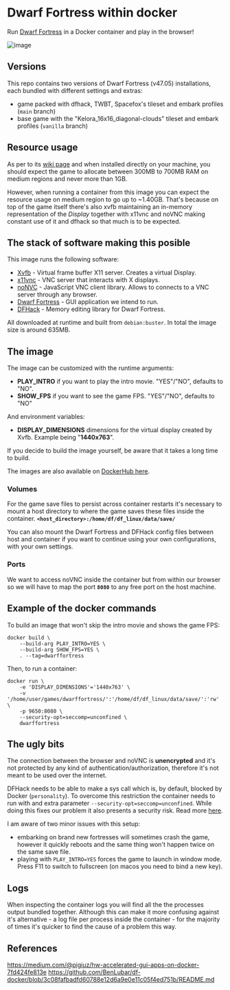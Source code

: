 # Dwarf Fortress within docker

Run [Dwarf Fortress](https://www.bay12games.com/dwarves/) in a Docker container and play in the browser!

![image](https://user-images.githubusercontent.com/26963810/143682084-fb4769e1-a8f0-4ddf-a4c5-8e0e3e2db6da.png)

## Versions

This repo contains two versions of Dwarf Fortress (v47.05) installations, each bundled with different settings and extras:
 - game packed with dfhack, TWBT, Spacefox's tileset and embark profiles (`main` branch)
 - base game with the "Kelora_16x16_diagonal-clouds" tileset and embark profiles (`vanilla` branch)

## Resource usage

As per to its [wiki page](https://www.dwarffortresswiki.org/index.php/DF2014:System_requirements#RAM) and when installed directly on your machine, you should expect the game to allocate between 300MB to 700MB RAM on medium regions and never more than 1GB.

However, when running a container from this image you can expect the resource usage on medium region to go up to ~1.40GB. That's because on top of the game itself there's also xvfb maintaining an in-memory representation of the _Display_ together with x11vnc and noVNC making constant use of it and dfhack so that much is to be expected.

## The stack of software making this posible

This image runs the following software:
- [Xvfb](https://www.x.org/releases/X11R7.6/doc/man/man1/Xvfb.1.xhtml) - Virtual frame buffer X11 server. Creates a virtual Display.
- [x11vnc](https://wiki.archlinux.org/title/X11vnc) - VNC server that interacts with X displays.
- [noNVC](https://novnc.com/info.html) - JavaScript VNC client library. Allows to connects to a VNC server through any browser.
- [Dwarf Fortress](https://www.bay12games.com//dwarves/) - GUI application we intend to run.
- [DFHack](https://github.com/DFHack/dfhack) - Memory editing library for Dwarf Fortress.

All downloaded at runtime and built from `debian:buster`. In total the image size is around 635MB.

## The image

The image can be customized with the runtime arguments:
 - **PLAY_INTRO** if you want to play the intro movie. "YES"/"NO", defaults to "NO".
 - **SHOW_FPS** if you want to see the game FPS. "YES"/"NO", defaults to "NO"

And environment variables:
 - **DISPLAY_DIMENSIONS** dimensions for the virtual display created by Xvfb. Example being "**1440x763**".

If you decide to build the image yourself, be aware that it takes a long time to build.

The images are also available on [DockerHub here](https://hub.docker.com/r/ricosorio/dwarffortress/).

### Volumes

For the game save files to persist across container restarts it's necessary to mount a host directory to where the game saves these files inside the container.
**`<host_directory>:/home/df/df_linux/data/save/`**

You can also mount the Dwarf Fortress and DFHack config files between host and container if you want to continue using your own configurations, with your own settings.

### Ports

We want to access noVNC inside the container but from within our browser so we will have to map the port **`8080`** to any free port on the host machine.

## Example of the docker commands

To build an image that won't skip the intro movie and shows the game FPS:
```
docker build \
    --build-arg PLAY_INTRO=YES \
    --build-arg SHOW_FPS=YES \
    . --tag=dwarffortress
```

Then, to run a container:
```
docker run \
    -e 'DISPLAY_DIMENSIONS'='1440x763' \
    -v '/home/user/games/dwarffortress/':'/home/df/df_linux/data/save/':'rw' \
    -p 9650:8080 \
    --security-opt=seccomp=unconfined \
    dwarffortress
```

## The ugly bits

The connection between the browser and noVNC is **unencrypted** and it's not protected by any kind of authentication/authorization, therefore it's not meant to be used over the internet.

DFHack needs to be able to make a sys call which is, by default, blocked by Docker (`personality`). To overcome this restriction the container needs to run with and extra parameter `--security-opt=seccomp=unconfined`. While doing this fixes our problem it also presents a security risk. Read more [here](https://docs.docker.com/engine/security/seccomp/).

I am aware of two minor issues with this setup:
 - embarking on brand new fortresses will sometimes crash the game, however it quickly reboots and the same thing won't happen twice on the same save file.
 - playing with `PLAY_INTRO=YES` forces the game to launch in window mode. Press F11 to switch to fullscreen (on macos you need to bind a new key). 

## Logs

When inspecting the container logs you will find all the the processes output bundled together. Although this can make it more confusing against it's alternative - a log file per process inside the container - for the majority of times it's quicker to find the cause of a problem this way.

## References

https://medium.com/@pigiuz/hw-accelerated-gui-apps-on-docker-7fd424fe813e
https://github.com/BenLubar/df-docker/blob/3c08fafbadfd60788e12d6a9e0e11c05f4ed751b/README.md
